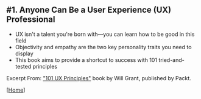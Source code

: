 ## #1. Anyone Can Be a User Experience (UX) Professional
-  UX isn't a talent you're born with—you can learn how to be good in this field
-  Objectivity and empathy are the two key personality traits you need to display
-  This book aims to provide a shortcut to success with 101 tried-and-tested principles

Excerpt From: ["101 UX Principles"](https://www.packtpub.com/web-development/101-ux-principles) book by Will Grant, published by Packt.

[[Home](https://github.com/fullcircle23/fullcircle23.github.io/blob/master/2020/ui-ux/ui-ux-principles-and-best-practices.md)]
